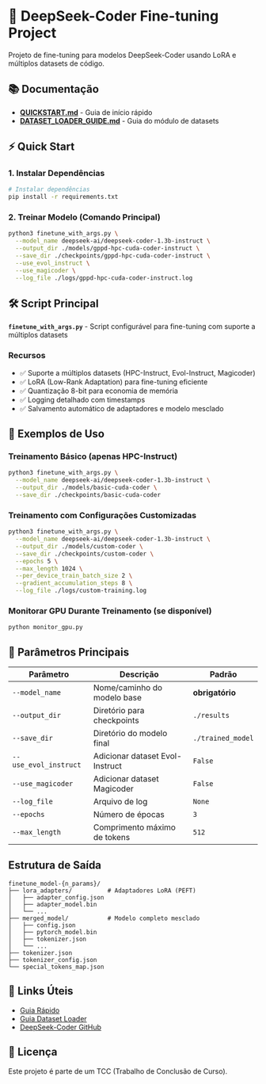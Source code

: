 # 🚀 DeepSeek-Coder Fine-tuning Project

Projeto de fine-tuning para modelos DeepSeek-Coder usando LoRA e múltiplos datasets de código.

## 📚 Documentação

- **[QUICKSTART.md](QUICKSTART.md)** - Guia de início rápido
- **[DATASET_LOADER_GUIDE.md](DATASET_LOADER_GUIDE.md)** - Guia do módulo de datasets

## ⚡ Quick Start

### 1. Instalar Dependências
```bash
# Instalar dependências
pip install -r requirements.txt
```

### 2. Treinar Modelo (Comando Principal)
```bash
python3 finetune_with_args.py \
  --model_name deepseek-ai/deepseek-coder-1.3b-instruct \
  --output_dir ./models/gppd-hpc-cuda-coder-instruct \
  --save_dir ./checkpoints/gppd-hpc-cuda-coder-instruct \
  --use_evol_instruct \
  --use_magicoder \
  --log_file ./logs/gppd-hpc-cuda-coder-instruct.log
```

## 🛠️ Script Principal

**`finetune_with_args.py`** - Script configurável para fine-tuning com suporte a múltiplos datasets

### Recursos
- ✅ Suporte a múltiplos datasets (HPC-Instruct, Evol-Instruct, Magicoder)
- ✅ LoRA (Low-Rank Adaptation) para fine-tuning eficiente
- ✅ Quantização 8-bit para economia de memória
- ✅ Logging detalhado com timestamps
- ✅ Salvamento automático de adaptadores e modelo mesclado

## 📖 Exemplos de Uso

### Treinamento Básico (apenas HPC-Instruct)
```bash
python3 finetune_with_args.py \
  --model_name deepseek-ai/deepseek-coder-1.3b-instruct \
  --output_dir ./models/basic-cuda-coder \
  --save_dir ./checkpoints/basic-cuda-coder
```

### Treinamento com Configurações Customizadas
```bash
python3 finetune_with_args.py \
  --model_name deepseek-ai/deepseek-coder-1.3b-instruct \
  --output_dir ./models/custom-coder \
  --save_dir ./checkpoints/custom-coder \
  --epochs 5 \
  --max_length 1024 \
  --per_device_train_batch_size 2 \
  --gradient_accumulation_steps 8 \
  --log_file ./logs/custom-training.log
```

### Monitorar GPU Durante Treinamento (se disponível)
```bash
python monitor_gpu.py
```

## 🎯 Parâmetros Principais

| Parâmetro | Descrição | Padrão |
|-----------|-----------|---------|
| `--model_name` | Nome/caminho do modelo base | **obrigatório** |
| `--output_dir` | Diretório para checkpoints | `./results` |
| `--save_dir` | Diretório do modelo final | `./trained_model` |
| `--use_evol_instruct` | Adicionar dataset Evol-Instruct | `False` |
| `--use_magicoder` | Adicionar dataset Magicoder | `False` |
| `--log_file` | Arquivo de log | `None` |
| `--epochs` | Número de épocas | `3` |
| `--max_length` | Comprimento máximo de tokens | `512` |

## Estrutura de Saída

```
finetune_model-{n_params}/
├── lora_adapters/          # Adaptadores LoRA (PEFT)
│   ├── adapter_config.json
│   ├── adapter_model.bin
│   └── ...
├── merged_model/           # Modelo completo mesclado
│   ├── config.json
│   ├── pytorch_model.bin
│   ├── tokenizer.json
│   └── ...
├── tokenizer.json
├── tokenizer_config.json
└── special_tokens_map.json
```

## 🔗 Links Úteis

- [Guia Rápido](QUICKSTART.md)
- [Guia Dataset Loader](DATASET_LOADER_GUIDE.md)
- [DeepSeek-Coder GitHub](https://github.com/deepseek-ai/DeepSeek-Coder)

## 📝 Licença

Este projeto é parte de um TCC (Trabalho de Conclusão de Curso).
